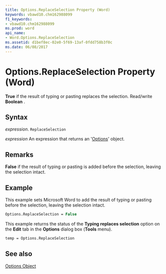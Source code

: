 ```yaml
---
title: Options.ReplaceSelection Property (Word)
keywords: vbawd10.chm162988099
f1_keywords:
- vbawd10.chm162988099
ms.prod: word
api_name:
- Word.Options.ReplaceSelection
ms.assetid: d1bef8ec-02e0-5f69-13af-0fdd758b3f0c
ms.date: 06/08/2017
---
```



# Options.ReplaceSelection Property (Word)

 **True** if the result of typing or pasting replaces the selection. Read/write **Boolean** .


## Syntax

 _expression_. `ReplaceSelection`

 _expression_ An expression that returns an '[Options](Word.Options.md)' object.


## Remarks

 **False** if the result of typing or pasting is added before the selection, leaving the selection intact.


## Example

This example sets Microsoft Word to add the result of typing or pasting before the selection, leaving the selection intact.


```vb
Options.ReplaceSelection = False
```

This example returns the status of the  **Typing replaces selection** option on the **Edit** tab in the **Options** dialog box (**Tools** menu).




```vb
temp = Options.ReplaceSelection
```


## See also


[Options Object](Word.Options.md)

